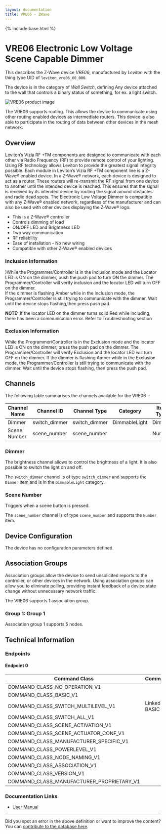 ```yaml
---
layout: documentation
title: VRE06 - ZWave
---
```


{% include base.html %}

# VRE06 Electronic Low Voltage Scene Capable Dimmer
This describes the Z-Wave device *VRE06*, manufactured by *Leviton* with the thing type UID of ```leviton_vre06_00_000```.

The device is in the category of *Wall Switch*, defining Any device attached to the wall that controls a binary status of something, for ex. a light switch.

![VRE06 product image](https://opensmarthouse.org/zwavedatabase/192/image/)


The VRE06 supports routing. This allows the device to communicate using other routing enabled devices as intermediate routers.  This device is also able to participate in the routing of data between other devices in the mesh network.

## Overview

Leviton’s Vizia RF +TM components are designed to communicate with each other via Radio Frequency (RF) to provide remote control of your lighting. Using RF technology allows Leviton to provide the greatest signal integrity possible. Each module in Leviton’s Vizia RF +TM component line is a Z-Wave® enabled device. In a Z-Wave® network, each device is designed to act as a router. These routers will re-transmit the RF signal from one device to another until the intended device is reached. This ensures that the signal is received by its intended device by routing the signal around obstacles and radio dead spots. The Electronic Low Voltage Dimmer is compatible with any Z-Wave® enabled network, regardless of the manufacturer and can also be used with other devices displaying the Z-Wave® logo.

  * This is a Z-Wave® controller
  * Controls dimming of load
  * ON/OFF LED and Brightness LED
  * Two way communication
  * RF reliability
  * Ease of installation - No new wiring
  * Compatible with other Z-Wave® enabled devices

### Inclusion Information

)While the Programmer/Controller is in the Inclusion mode and the Locator LED is ON on the dimmer, push the push pad to turn ON the dimmer. The Programmer/Controller will verify inclusion and the locator LED will turn OFF on the dimmer.  
If the dimmer is flashing Amber while in the Inclusion mode, the Programmer/Controller is still trying to communicate with the dimmer. Wait until the device stops flashing,then press push pad.

**NOTE:** If the locator LED on the dimmer turns solid Red while including, there has been a communication error. Refer to Troubleshooting section

### Exclusion Information

While the Programmer/Controller is in the Exclusion mode and the locator LED is ON on the dimmer, press the push pad on the dimmer. The Programmer/Controller will verify Exclusion and the locator LED will turn OFF on the dimmer. If the dimmer is flashing Amber while in the Exclusion mode, the Programmer/Controller is still trying to communicate with the dimmer. Wait until the device stops flashing, then press the push pad.

## Channels

The following table summarises the channels available for the VRE06 -:

| Channel Name | Channel ID | Channel Type | Category | Item Type |
|--------------|------------|--------------|----------|-----------|
| Dimmer | switch_dimmer | switch_dimmer | DimmableLight | Dimmer | 
| Scene Number | scene_number | scene_number |  | Number | 

### Dimmer
The brightness channel allows to control the brightness of a light.
            It is also possible to switch the light on and off.

The ```switch_dimmer``` channel is of type ```switch_dimmer``` and supports the ```Dimmer``` item and is in the ```DimmableLight``` category.

### Scene Number
Triggers when a scene button is pressed.

The ```scene_number``` channel is of type ```scene_number``` and supports the ```Number``` item.



## Device Configuration

The device has no configuration parameters defined.

## Association Groups

Association groups allow the device to send unsolicited reports to the controller, or other devices in the network. Using association groups can allow you to eliminate polling, providing instant feedback of a device state change without unnecessary network traffic.

The VRE06 supports 1 association group.

### Group 1: Group 1


Association group 1 supports 5 nodes.

## Technical Information

### Endpoints

#### Endpoint 0

| Command Class | Comment |
|---------------|---------|
| COMMAND_CLASS_NO_OPERATION_V1| |
| COMMAND_CLASS_BASIC_V1| |
| COMMAND_CLASS_SWITCH_MULTILEVEL_V1| Linked to BASIC|
| COMMAND_CLASS_SWITCH_ALL_V1| |
| COMMAND_CLASS_SCENE_ACTIVATION_V1| |
| COMMAND_CLASS_SCENE_ACTUATOR_CONF_V1| |
| COMMAND_CLASS_MANUFACTURER_SPECIFIC_V1| |
| COMMAND_CLASS_POWERLEVEL_V1| |
| COMMAND_CLASS_NODE_NAMING_V1| |
| COMMAND_CLASS_ASSOCIATION_V1| |
| COMMAND_CLASS_VERSION_V1| |
| COMMAND_CLASS_MANUFACTURER_PROPRIETARY_V1| |

### Documentation Links

* [User Manual](https://opensmarthouse.org/zwavedatabase/192/reference/Instruction-Sheet-VRE06.pdf)

---

Did you spot an error in the above definition or want to improve the content?
You can [contribute to the database here](https://opensmarthouse.org/zwavedatabase/192).
